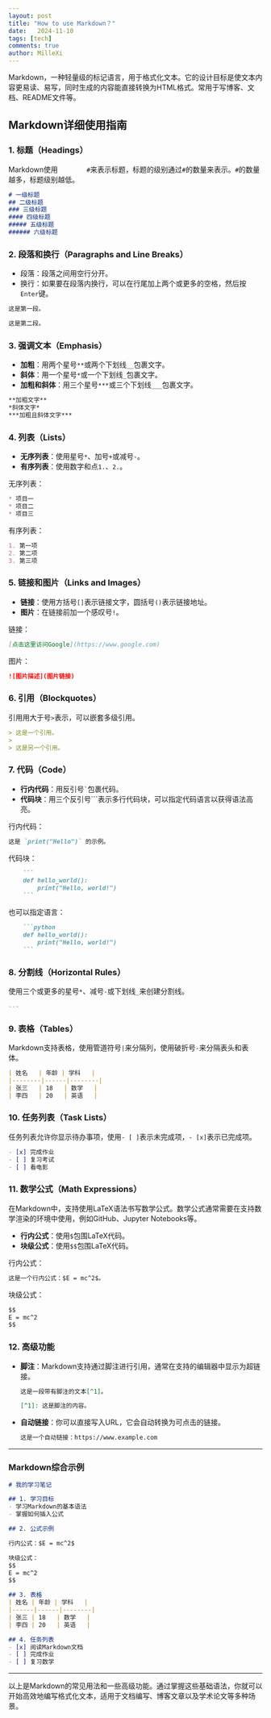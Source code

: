 ```yaml
---
layout: post
title: "How to use Markdown？"
date:   2024-11-10
tags: [tech]
comments: true
author: MilleXi
---
```

Markdown，一种轻量级的标记语言，用于格式化文本。它的设计目标是使文本内容更易读、易写，同时生成的内容能直接转换为HTML格式。常用于写博客、文档、README文件等。
<!-- more -->

## Markdown详细使用指南

### 1. **标题（Headings）**
Markdown使用`        #`来表示标题，标题的级别通过`#`的数量来表示。`#`的数量越多，标题级别越低。

```markdown
# 一级标题
## 二级标题
### 三级标题
#### 四级标题
##### 五级标题
###### 六级标题
```

### 2. **段落和换行（Paragraphs and Line Breaks）**
- 段落：段落之间用空行分开。
- 换行：如果要在段落内换行，可以在行尾加上两个或更多的空格，然后按`Enter`键。

```markdown
这是第一段。

这是第二段。
```

### 3. **强调文本（Emphasis）**
- **加粗**：用两个星号`**`或两个下划线`__`包裹文字。
- **斜体**：用一个星号`*`或一个下划线`_`包裹文字。
- **加粗和斜体**：用三个星号`***`或三个下划线`___`包裹文字。

```markdown
**加粗文字**
*斜体文字*
***加粗且斜体文字***
```

### 4. **列表（Lists）**

- **无序列表**：使用星号`*`、加号`+`或减号`-`。
- **有序列表**：使用数字和点`1.`、`2.`。

无序列表：
```markdown
* 项目一
* 项目二
* 项目三
```

有序列表：
```markdown
1. 第一项
2. 第二项
3. 第三项
```

### 5. **链接和图片（Links and Images）**

- **链接**：使用方括号`[]`表示链接文字，圆括号`()`表示链接地址。
- **图片**：在链接前加一个感叹号`!`。

链接：
```markdown
[点击这里访问Google](https://www.google.com)
```

图片：
```markdown
![图片描述](图片链接)
```

### 6. **引用（Blockquotes）**
引用用大于号`>`表示，可以嵌套多级引用。

```markdown
> 这是一个引用。
> 
> 这是另一个引用。
```

### 7. **代码（Code）**

- **行内代码**：用反引号`` ` ``包裹代码。
- **代码块**：用三个反引号```表示多行代码块，可以指定代码语言以获得语法高亮。

行内代码：
```markdown
这是 `print("Hello")` 的示例。
```

代码块：
```markdown
    ```
    def hello_world():
        print("Hello, world!")
    ```
```

也可以指定语言：
```markdown
    ```python
    def hello_world():
        print("Hello, world!")
    ```
```
   
### 8. **分割线（Horizontal Rules）**
使用三个或更多的星号`*`、减号`-`或下划线`_`来创建分割线。

```markdown
---
```

### 9. **表格（Tables）**
Markdown支持表格，使用管道符号`|`来分隔列，使用破折号`-`来分隔表头和表体。

```markdown
| 姓名   | 年龄 | 学科   |
|--------|------|--------|
| 张三   | 18   | 数学   |
| 李四   | 20   | 英语   |
```

### 10. **任务列表（Task Lists）**
任务列表允许你显示待办事项，使用`- [ ]`表示未完成项，`- [x]`表示已完成项。

```markdown
- [x] 完成作业
- [ ] 复习考试
- [ ] 看电影
```

### 11. **数学公式（Math Expressions）**
在Markdown中，支持使用LaTeX语法书写数学公式。数学公式通常需要在支持数学渲染的环境中使用，例如GitHub、Jupyter Notebooks等。

- **行内公式**：使用`$`包围LaTeX代码。
- **块级公式**：使用`$$`包围LaTeX代码。

行内公式：
```markdown
这是一个行内公式：$E = mc^2$。
```

块级公式：
```markdown
$$
E = mc^2
$$
```

### 12. **高级功能**

- **脚注**：Markdown支持通过脚注进行引用，通常在支持的编辑器中显示为超链接。
  ```markdown
  这是一段带有脚注的文本[^1]。
  
  [^1]: 这是脚注的内容。
  ```

- **自动链接**：你可以直接写入URL，它会自动转换为可点击的链接。
  ```markdown
  这是一个自动链接：https://www.example.com
  ```

---

### Markdown综合示例

```markdown
# 我的学习笔记

## 1. 学习目标
- 学习Markdown的基本语法
- 掌握如何插入公式

## 2. 公式示例

行内公式：$E = mc^2$

块级公式：
$$
E = mc^2
$$

## 3. 表格
| 姓名 | 年龄 | 学科   |
|------|------|--------|
| 张三 | 18   | 数学   |
| 李四 | 20   | 英语   |

## 4. 任务列表
- [x] 阅读Markdown文档
- [ ] 完成作业
- [ ] 复习数学

```

---

以上是Markdown的常见用法和一些高级功能。通过掌握这些基础语法，你就可以开始高效地编写格式化文本，适用于文档编写、博客文章以及学术论文等多种场景。
